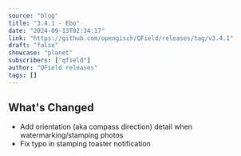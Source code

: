 ```yaml
---
source: "blog"
title: "3.4.1 - Ebo"
date: "2024-09-13T02:34:17"
link: "https://github.com/opengisch/QField/releases/tag/v3.4.1"
draft: "false"
showcase: "planet"
subscribers: ["qfield"]
author: "QField releases"
tags: []
---
```


<h2>What's Changed</h2>
<ul>
<li>Add orientation (aka compass direction) detail when watermarking/stamping photos</li>
<li>Fix typo in stamping toaster notification</li>
</ul>
